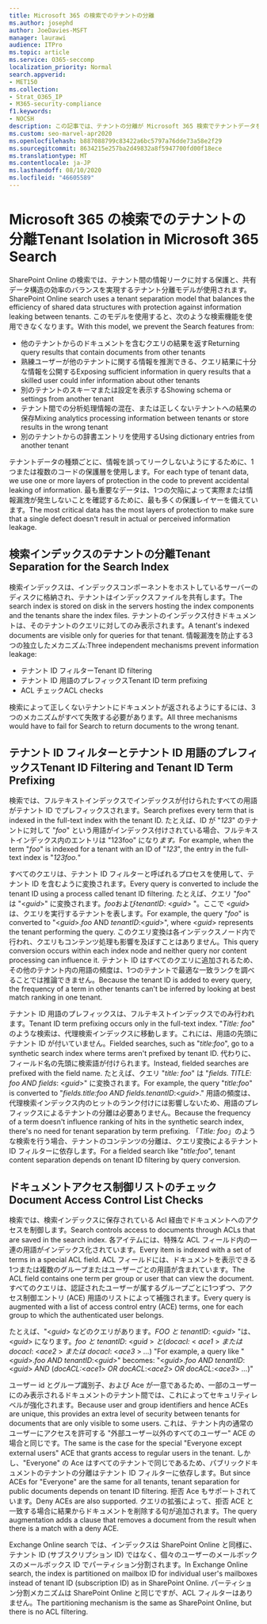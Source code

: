 ```yaml
---
title: Microsoft 365 の検索でのテナントの分離
ms.author: josephd
author: JoeDavies-MSFT
manager: laurawi
audience: ITPro
ms.topic: article
ms.service: O365-seccomp
localization_priority: Normal
search.appverid:
- MET150
ms.collection:
- Strat_O365_IP
- M365-security-compliance
f1.keywords:
- NOCSH
description: この記事では、テナントの分離が Microsoft 365 検索でテナントデータを分離する方法について説明します。
ms.custom: seo-marvel-apr2020
ms.openlocfilehash: b887088799c83422a6bc5797a76dde73a58e2f29
ms.sourcegitcommit: 8634215e257ba2d49832a8f5947700fd00f18ece
ms.translationtype: MT
ms.contentlocale: ja-JP
ms.lasthandoff: 08/10/2020
ms.locfileid: "46605589"
---
```

# <a name="tenant-isolation-in-microsoft-365-search"></a><span data-ttu-id="58e33-103">Microsoft 365 の検索でのテナントの分離</span><span class="sxs-lookup"><span data-stu-id="58e33-103">Tenant Isolation in Microsoft 365 Search</span></span>

<span data-ttu-id="58e33-104">SharePoint Online の検索では、テナント間の情報リークに対する保護と、共有データ構造の効率のバランスを実現するテナント分離モデルが使用されます。</span><span class="sxs-lookup"><span data-stu-id="58e33-104">SharePoint Online search uses a tenant separation model that balances the efficiency of shared data structures with protection against information leaking between tenants.</span></span> <span data-ttu-id="58e33-105">このモデルを使用すると、次のような検索機能を使用できなくなります。</span><span class="sxs-lookup"><span data-stu-id="58e33-105">With this model, we prevent the Search features from:</span></span>

- <span data-ttu-id="58e33-106">他のテナントからのドキュメントを含むクエリの結果を返す</span><span class="sxs-lookup"><span data-stu-id="58e33-106">Returning query results that contain documents from other tenants</span></span>
- <span data-ttu-id="58e33-107">熟練ユーザーが他のテナントに関する情報を推測できる、クエリ結果に十分な情報を公開する</span><span class="sxs-lookup"><span data-stu-id="58e33-107">Exposing sufficient information in query results that a skilled user could infer information about other tenants</span></span>
- <span data-ttu-id="58e33-108">別のテナントのスキーマまたは設定を表示する</span><span class="sxs-lookup"><span data-stu-id="58e33-108">Showing schema or settings from another tenant</span></span>
- <span data-ttu-id="58e33-109">テナント間での分析処理情報の混在、または正しくないテナントへの結果の保存</span><span class="sxs-lookup"><span data-stu-id="58e33-109">Mixing analytics processing information between tenants or store results in the wrong tenant</span></span>
- <span data-ttu-id="58e33-110">別のテナントからの辞書エントリを使用する</span><span class="sxs-lookup"><span data-stu-id="58e33-110">Using dictionary entries from another tenant</span></span>

<span data-ttu-id="58e33-111">テナントデータの種類ごとに、情報を誤ってリークしないようにするために、1つまたは複数のコードの保護層を使用します。</span><span class="sxs-lookup"><span data-stu-id="58e33-111">For each type of tenant data, we use one or more layers of protection in the code to prevent accidental leaking of information.</span></span> <span data-ttu-id="58e33-112">最も重要なデータは、1つの欠陥によって実際または情報漏洩が発生しないことを確認するために、最も多くの保護レイヤーを備えています。</span><span class="sxs-lookup"><span data-stu-id="58e33-112">The most critical data has the most layers of protection to make sure that a single defect doesn't result in actual or perceived information leakage.</span></span>

## <a name="tenant-separation-for-the-search-index"></a><span data-ttu-id="58e33-113">検索インデックスのテナントの分離</span><span class="sxs-lookup"><span data-stu-id="58e33-113">Tenant Separation for the Search Index</span></span>

<span data-ttu-id="58e33-114">検索インデックスは、インデックスコンポーネントをホストしているサーバーのディスクに格納され、テナントはインデックスファイルを共有します。</span><span class="sxs-lookup"><span data-stu-id="58e33-114">The search index is stored on disk in the servers hosting the index components and the tenants share the index files.</span></span> <span data-ttu-id="58e33-115">テナントのインデックス付きドキュメントは、そのテナントのクエリに対してのみ表示されます。</span><span class="sxs-lookup"><span data-stu-id="58e33-115">A tenant's indexed documents are visible only for queries for that tenant.</span></span> <span data-ttu-id="58e33-116">情報漏洩を防止する3つの独立したメカニズム:</span><span class="sxs-lookup"><span data-stu-id="58e33-116">Three independent mechanisms prevent information leakage:</span></span>

- <span data-ttu-id="58e33-117">テナント ID フィルター</span><span class="sxs-lookup"><span data-stu-id="58e33-117">Tenant ID filtering</span></span>
- <span data-ttu-id="58e33-118">テナント ID 用語のプレフィックス</span><span class="sxs-lookup"><span data-stu-id="58e33-118">Tenant ID term prefixing</span></span>
- <span data-ttu-id="58e33-119">ACL チェック</span><span class="sxs-lookup"><span data-stu-id="58e33-119">ACL checks</span></span>

<span data-ttu-id="58e33-120">検索によって正しくないテナントにドキュメントが返されるようにするには、3つのメカニズムがすべて失敗する必要があります。</span><span class="sxs-lookup"><span data-stu-id="58e33-120">All three mechanisms would have to fail for Search to return documents to the wrong tenant.</span></span>

## <a name="tenant-id-filtering-and-tenant-id-term-prefixing"></a><span data-ttu-id="58e33-121">テナント ID フィルターとテナント ID 用語のプレフィックス</span><span class="sxs-lookup"><span data-stu-id="58e33-121">Tenant ID Filtering and Tenant ID Term Prefixing</span></span>

<span data-ttu-id="58e33-122">検索では、フルテキストインデックスでインデックスが付けられたすべての用語がテナント ID でプレフィックスされます。</span><span class="sxs-lookup"><span data-stu-id="58e33-122">Search prefixes every term that is indexed in the full-text index with the tenant ID.</span></span> <span data-ttu-id="58e33-123">たとえば、ID が "*123*" のテナントに対して "*foo*" という用語がインデックス付けされている場合、フルテキストインデックス内のエントリは "123foo" になり*ます。*</span><span class="sxs-lookup"><span data-stu-id="58e33-123">For example, when the term "*foo*" is indexed for a tenant with an ID of "*123*", the entry in the full-text index is "*123foo.*"</span></span>

<span data-ttu-id="58e33-124">すべてのクエリは、テナント ID フィルターと呼ばれるプロセスを使用して、テナント ID を含むように変換されます。</span><span class="sxs-lookup"><span data-stu-id="58e33-124">Every query is converted to include the tenant ID using a process called tenant ID filtering.</span></span> <span data-ttu-id="58e33-125">たとえば、クエリ "*foo*" は "<*guid*>" に変換されます。*foo*および*tenantID*: <*guid*> "。ここで <*guid*> は、クエリを実行するテナントを表します。</span><span class="sxs-lookup"><span data-stu-id="58e33-125">For example, the query "*foo*" is converted to "<*guid*>.*foo* AND *tenantID*:<*guid*>", where <*guid*> represents the tenant performing the query.</span></span> <span data-ttu-id="58e33-126">このクエリ変換は各インデックスノード内で行われ、クエリもコンテンツ処理も影響を及ぼすことはありません。</span><span class="sxs-lookup"><span data-stu-id="58e33-126">This query conversion occurs within each index node and neither query nor content processing can influence it.</span></span> <span data-ttu-id="58e33-127">テナント ID はすべてのクエリに追加されるため、その他のテナント内の用語の頻度は、1つのテナントで最適な一致ランクを調べることでは推論できません。</span><span class="sxs-lookup"><span data-stu-id="58e33-127">Because the tenant ID is added to every query, the frequency of a term in other tenants can't be inferred by looking at best match ranking in one tenant.</span></span>

<span data-ttu-id="58e33-128">テナント ID 用語のプレフィックスは、フルテキストインデックスでのみ行われます。</span><span class="sxs-lookup"><span data-stu-id="58e33-128">Tenant ID term prefixing occurs only in the full-text index.</span></span> <span data-ttu-id="58e33-129">"*Title: foo*" のような検索は、代理検索インデックスに移動します。これには、用語の先頭にテナント ID が付いていません。</span><span class="sxs-lookup"><span data-stu-id="58e33-129">Fielded searches, such as "*title:foo*", go to a synthetic search index where terms aren't prefixed by tenant ID.</span></span> <span data-ttu-id="58e33-130">代わりに、フィールド名の先頭に検索語が付けられます。</span><span class="sxs-lookup"><span data-stu-id="58e33-130">Instead, fielded searches are prefixed with the field name.</span></span> <span data-ttu-id="58e33-131">たとえば、クエリ "*title: foo*" は "*fields. TITLE: foo AND fields*: <*guid*>" に変換されます。</span><span class="sxs-lookup"><span data-stu-id="58e33-131">For example, the query "*title:foo*" is converted to "*fields.title:foo AND fields.tenantID*:<*guid*>."</span></span> <span data-ttu-id="58e33-132">用語の頻度は、代理検索インデックス内のヒットのランク付けには影響しないため、用語のプレフィックスによるテナントの分離は必要ありません。</span><span class="sxs-lookup"><span data-stu-id="58e33-132">Because the frequency of a term doesn't influence ranking of hits in the synthetic search index, there's no need for tenant separation by term prefixing.</span></span> <span data-ttu-id="58e33-133">「*Title: foo*」のような検索を行う場合、テナントのコンテンツの分離は、クエリ変換によるテナント ID フィルターに依存します。</span><span class="sxs-lookup"><span data-stu-id="58e33-133">For a fielded search like "*title:foo*", tenant content separation depends on tenant ID filtering by query conversion.</span></span>

## <a name="document-access-control-list-checks"></a><span data-ttu-id="58e33-134">ドキュメントアクセス制御リストのチェック</span><span class="sxs-lookup"><span data-stu-id="58e33-134">Document Access Control List Checks</span></span>

<span data-ttu-id="58e33-135">検索では、検索インデックスに保存されている Acl 経由でドキュメントへのアクセスを制御します。</span><span class="sxs-lookup"><span data-stu-id="58e33-135">Search controls access to documents through ACLs that are saved in the search index.</span></span> <span data-ttu-id="58e33-136">各アイテムには、特殊な ACL フィールド内の一連の用語がインデックス化されています。</span><span class="sxs-lookup"><span data-stu-id="58e33-136">Every item is indexed with a set of terms in a special ACL field.</span></span> <span data-ttu-id="58e33-137">ACL フィールドには、ドキュメントを表示できる1つまたは複数のグループまたはユーザーごとの用語が含まれています。</span><span class="sxs-lookup"><span data-stu-id="58e33-137">The ACL field contains one term per group or user that can view the document.</span></span> <span data-ttu-id="58e33-138">すべてのクエリは、認証されたユーザーが属するグループごとに1つずつ、アクセス制御エントリ (ACE) 用語のリストによって補強されます。</span><span class="sxs-lookup"><span data-stu-id="58e33-138">Every query is augmented with a list of access control entry (ACE) terms, one for each group to which the authenticated user belongs.</span></span>

<span data-ttu-id="58e33-139">たとえば、"<*guid*> などのクエリがあります。*FOO と tenantID*: <*guid*> "は、<*guid*> になります。*foo と tenantID*: <*guid* >  *と*(*docacl:* < *ace1* >  *または docacl*: <*ace2* >  *または docacl*: <*ace3* >  *...*) "</span><span class="sxs-lookup"><span data-stu-id="58e33-139">For example, a query like "<*guid*>.*foo AND tenantID*:<*guid*>" becomes: "<*guid*>.*foo AND tenantID*:<*guid*> *AND* (*docACL:*<*ace1*> *OR docACL*:<*ace2*> *OR docACL*:<*ace3*> *...*)"</span></span>

<span data-ttu-id="58e33-140">ユーザー id とグループ識別子、および Ace が一意であるため、一部のユーザーにのみ表示されるドキュメントのテナント間では、これによってセキュリティレベルが強化されます。</span><span class="sxs-lookup"><span data-stu-id="58e33-140">Because user and group identifiers and hence ACEs are unique, this provides an extra level of security between tenants for documents that are only visible to some users.</span></span> <span data-ttu-id="58e33-141">これは、テナント内の通常のユーザーにアクセスを許可する "外部ユーザー以外のすべてのユーザー" ACE の場合と同じです。</span><span class="sxs-lookup"><span data-stu-id="58e33-141">The same is the case for the special "Everyone except external users" ACE that grants access to regular users in the tenant.</span></span> <span data-ttu-id="58e33-142">しかし、"Everyone" の Ace はすべてのテナントで同じであるため、パブリックドキュメントのテナントの分離はテナント ID フィルターに依存します。</span><span class="sxs-lookup"><span data-stu-id="58e33-142">But since ACEs for "Everyone" are the same for all tenants, tenant separation for public documents depends on tenant ID filtering.</span></span> <span data-ttu-id="58e33-143">拒否 Ace もサポートされています。</span><span class="sxs-lookup"><span data-stu-id="58e33-143">Deny ACEs are also supported.</span></span> <span data-ttu-id="58e33-144">クエリの拡張によって、拒否 ACE と一致する場合に結果からドキュメントを削除する句が追加されます。</span><span class="sxs-lookup"><span data-stu-id="58e33-144">The query augmentation adds a clause that removes a document from the result when there is a match with a deny ACE.</span></span>

<span data-ttu-id="58e33-145">Exchange Online search では、インデックスは SharePoint Online と同様に、テナント ID (サブスクリプション ID) ではなく、個々のユーザーのメールボックスのメールボックス ID でパーティション分割されます。</span><span class="sxs-lookup"><span data-stu-id="58e33-145">In Exchange Online search, the index is partitioned on mailbox ID for individual user's mailboxes instead of tenant ID (subscription ID) as in SharePoint Online.</span></span> <span data-ttu-id="58e33-146">パーティション分割メカニズムは SharePoint Online と同じですが、ACL フィルターはありません。</span><span class="sxs-lookup"><span data-stu-id="58e33-146">The partitioning mechanism is the same as SharePoint Online, but there is no ACL filtering.</span></span>
